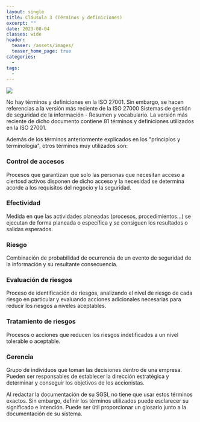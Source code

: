 ```yaml
---
layout: single
title: Cláusula 3 (Términos y definiciones)
excerpt: ""
date: 2023-08-04
classes: wide
header:
  teaser: /assets/images/
  teaser_home_page: true
categories:
  - 
tags:
  - 
---
```


![](/assets/images/)

No hay términos y definiciones en la ISO 27001. Sin embargo, se hacen referencias a la versión más reciente de la ISO 27000 Sistemas de gestión de seguridad de la información - Resumen y vocabulario. La versión más reciente de dicho documento contiene 81 términos y definiciones utilizados en la ISO 27001.

Además de los términos anteriormente explicados en los "principios y terminología", otros términos muy utilizados son:

### Control de accesos

Procesos que garantizan que solo las personas que necesitan acceso a ciertosd activos disponen de dicho
acceso y la necesidad se determina acorde a los requisitos del negocio y la seguridad.

### Efectividad

Medida en que las actividades planeadas (procesos, procedimientos...) se ejecutan de forma planeada o específica y se consiguen los resultados o salidas esperados.

### Riesgo

Combinación de probabilidad de ocurrencia de un evento de seguridad de la información y su resultante consecuencia.

### Evaluación de riesgos

Proceso de identificación de riesgos, analizando el nivel de riesgo de cada riesgo en particular y evaluando acciones adicionales necesarias para reducir los riesgos a niveles aceptables.

### Tratamiento de riesgos

Procesos o acciones que reducen los riesgos indetificados a un nivel tolerable o aceptable.

### Gerencia

Grupo de individuos que toman las decisiones dentro de una empresa. Pueden ser responsables de establecer la dirección estratégica y determinar y conseguir los objetivos de los accionistas.

Al redactar la documentación de su SGSI, no tiene que usar estos términos exactos. Sin embargo, definir los términos utilizados puede esclarecer su significado e intención. Puede ser útil proporcionar un glosario junto a la documentación de su sistema.
